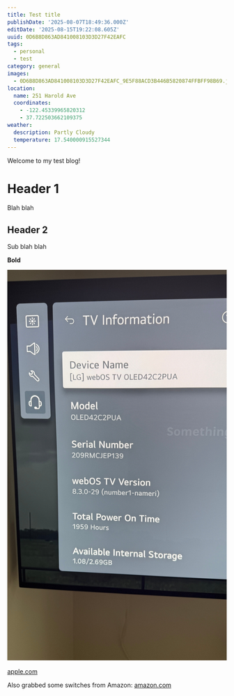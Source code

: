 ```yaml
---
title: Test title
publishDate: '2025-08-07T18:49:36.000Z'
editDate: '2025-08-15T19:22:08.605Z'
uuid: 0D6B8D863AD841008103D3D27F42EAFC
tags:
  - personal
  - test
category: general
images:
  - 0D6B8D863AD841008103D3D27F42EAFC_9E5F88ACD3B446B5820874FFBFF98B69.jpeg
location:
  name: 251 Harold Ave
  coordinates:
    - -122.45339965820312
    - 37.722503662109375
weather:
  description: Partly Cloudy
  temperature: 17.540000915527344
---
```



Welcome to my test blog!


# Header 1
Blah blah

## Header 2
Sub blah blah

**Bold**

![Image](/images/2025/08/0D6B8D863AD841008103D3D27F42EAFC_9E5F88ACD3B446B5820874FFBFF98B69.jpeg)

[apple.com](https://www.apple.com/ios/home/)

Also grabbed some switches from Amazon: [amazon.com](https://www.amazon.com/dp/B017LRCG38/?tag=someaffiliatelink-20&utm_source=blog&fbclid=trackingdata)